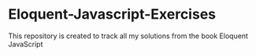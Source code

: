 # Eloquent-Javascript-Exercises
This repository is created to track all my solutions from the book Eloquent JavaScript
